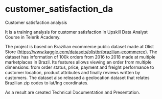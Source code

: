 # customer_satisfaction_da
Customer satisfaction analysis

It is a training analysis for customer satisfaction in Upskill Data Analyst Course in Telerik Academy. 

The project is based on Brazilian ecommerce public dataset made at Olist Store (https://www.kaggle.com/datasets/olistbr/brazilian-ecommerce). The dataset has information of 100k orders from 2016 to 2018 made at multiple marketplaces in Brazil. Its features allows viewing an order from multiple dimensions: from order status, price, payment and freight performance to customer location, product attributes and finally reviews written by customers. The dataset also released a geolocation dataset that relates Brazilian zip codes to lat/lng coordinates.

As a result are created Technical Documentation and Presentation.
